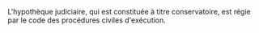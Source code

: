 L'hypothèque judiciaire, qui est constituée à titre conservatoire, est régie par le code des procédures civiles d'exécution.

